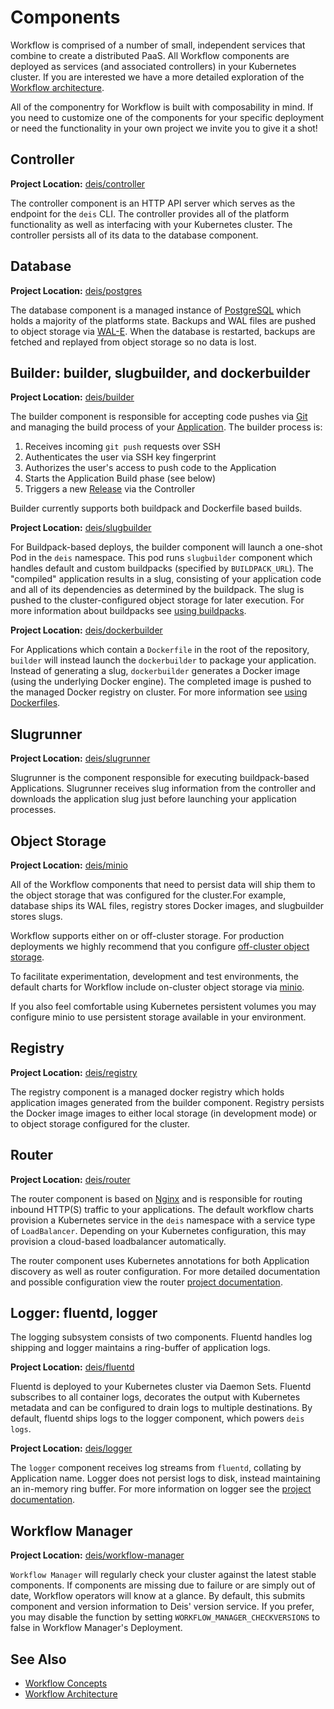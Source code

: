 # Components

Workflow is comprised of a number of small, independent services that combine
to create a distributed PaaS. All Workflow components are deployed as services
(and associated controllers) in your Kubernetes cluster. If you are interested
we have a more detailed exploration of the [Workflow
architecture][architecture].

All of the componentry for Workflow is built with composability in mind. If you
need to customize one of the components for your specific deployment or need
the functionality in your own project we invite you to give it a shot!

## Controller

**Project Location:** [deis/controller](https://github.com/deis/controller)

The controller component is an HTTP API server which serves as the endpoint for
the `deis` CLI. The controller provides all of the platform functionality as
well as interfacing with your Kubernetes cluster. The controller persists all
of its data to the database component.

## Database

**Project Location:** [deis/postgres](https://github.com/deis/postgres)

The database component is a managed instance of [PostgreSQL][] which holds a
majority of the platforms state. Backups and WAL files are pushed to object
storage via [WAL-E][]. When the database is restarted, backups are fetched and
replayed from object storage so no data is lost.

## Builder: builder, slugbuilder, and dockerbuilder

**Project Location:** [deis/builder](https://github.com/deis/builder)


The builder component is responsible for accepting code pushes via [Git][] and
managing the build process of your [Application][]. The builder process is:

1. Receives incoming `git push` requests over SSH
2. Authenticates the user via SSH key fingerprint
3. Authorizes the user's access to push code to the Application
4. Starts the Application Build phase (see below)
5. Triggers a new [Release][] via the Controller

Builder currently supports both buildpack and Dockerfile based builds.

**Project Location:** [deis/slugbuilder](https://github.com/deis/slugbuilder)

For Buildpack-based deploys, the builder component will launch a one-shot Pod
in the `deis` namespace. This pod runs `slugbuilder` component which handles
default and custom buildpacks (specified by `BUILDPACK_URL`). The "compiled"
application results in a slug, consisting of your application code and all of
its dependencies as determined by the buildpack. The slug is pushed to the
cluster-configured object storage for later execution. For more information
about buildpacks see [using buildpacks][using-buildpacks].

**Project Location:** [deis/dockerbuilder](https://github.com/deis/dockerbuilder)

For Applications which contain a `Dockerfile` in the root of the repository,
`builder` will instead launch the `dockerbuilder` to package your application.
Instead of generating a slug, `dockerbuilder` generates a Docker image (using
the underlying Docker engine). The completed image is pushed to the managed
Docker registry on cluster. For more information see [using Dockerfiles][using-dockerfiles].

## Slugrunner

**Project Location:** [deis/slugrunner](https://github.com/deis/slugrunner)

Slugrunner is the component responsible for executing buildpack-based
Applications. Slugrunner receives slug information from the controller and
downloads the application slug just before launching your application
processes.

## Object Storage

**Project Location:** [deis/minio](https://github.com/deis/minio)

All of the Workflow components that need to persist data will ship them to the
object storage that was configured for the cluster.For example, database ships
its WAL files, registry stores Docker images, and slugbuilder stores slugs.

Workflow supports either on or off-cluster storage. For production deployments
we highly recommend that you configure [off-cluster object storage][configure-objectstorage].

To facilitate experimentation, development and test environments, the default charts for
Workflow include on-cluster object storage via [minio](https://github.com/minio/minio).

If you also feel comfortable using Kubernetes persistent volumes you may
configure minio to use persistent storage available in your environment.

## Registry

**Project Location:** [deis/registry](https://github.com/deis/registry)

The registry component is a managed docker registry which holds application
images generated from the builder component. Registry persists the Docker image
images to either local storage (in development mode) or to object storage
configured for the cluster.

## Router

**Project Location:** [deis/router](https://github.com/deis/router)

The router component is based on [Nginx][] and is responsible for routing
inbound HTTP(S) traffic to your applications. The default workflow charts
provision a Kubernetes service in the `deis` namespace with a service type of
`LoadBalancer`. Depending on your Kubernetes configuration, this may provision
a cloud-based loadbalancer automatically.

The router component uses Kubernetes annotations for both Application discovery
as well as router configuration. For more detailed documentation and possible
configuration view the router [project documentation][router-documentation].

## Logger: fluentd, logger

The logging subsystem consists of two components. Fluentd handles log shipping
and logger maintains a ring-buffer of application logs.


**Project Location:** [deis/fluentd](https://github.com/deis/fluentd)

Fluentd is deployed to your Kubernetes cluster via Daemon Sets. Fluentd
subscribes to all container logs, decorates the output with Kubernetes metadata
and can be configured to drain logs to multiple destinations. By default,
fluentd ships logs to the logger component, which powers `deis logs`.

**Project Location:** [deis/logger](https://github.com/deis/logger)

The `logger` component receives log streams from `fluentd`, collating by
Application name. Logger does not persist logs to disk, instead maintaining an
in-memory ring buffer. For more information on logger see the [project
documentation][logger-documentation].

## Workflow Manager

**Project Location:** [deis/workflow-manager](https://github.com/deis/workflow-manager)

`Workflow Manager` will regularly check your cluster against the latest stable
components. If components are missing due to failure or are simply out of date,
Workflow operators will know at a glance. By default, this submits component
and version information to Deis' version service. If you prefer, you may
disable the function by setting `WORKFLOW_MANAGER_CHECKVERSIONS` to false in
Workflow Manager's Deployment.

## See Also

* [Workflow Concepts][concepts]
* [Workflow Architecture][architecture]

[Application]: ../reference-guide/terms.md#application
[Config]: ../reference-guide/terms.md#config
[Git]: http://git-scm.com/
[Nginx]: http://nginx.org/
[PostgreSQL]: http://www.postgresql.org/
[WAL-E]: https://github.com/wal-e/wal-e
[architecture]: architecture.md
[concepts]: concepts.md
[configure-objectstorage]: ../installing-workflow/configuring-object-storage.md
[logger-documentation]: https://github.com/deis/logger
[release]: ../reference-guide/terms.md#release
[router-documentation]: https://github.com/deis/router
[router]: #router
[using-buildpacks]: ../applications/using-buildpacks.md
[using-dockerfiles]: ../applications/using-dockerfiles.md
